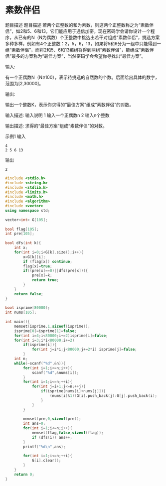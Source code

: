 # 素数伴侣

题目描述
题目描述
若两个正整数的和为素数，则这两个正整数称之为“素数伴侣”，如2和5、6和13，它们能应用于通信加密。现在密码学会请你设计一个程序，从已有的N（N为偶数）个正整数中挑选出若干对组成“素数伴侣”，挑选方案多种多样，例如有4个正整数：2，5，6，13，如果将5和6分为一组中只能得到一组“素数伴侣”，而将2和5、6和13编组将得到两组“素数伴侣”，能组成“素数伴侣”最多的方案称为“最佳方案”，当然密码学会希望你寻找出“最佳方案”。

输入:

有一个正偶数N（N≤100），表示待挑选的自然数的个数。后面给出具体的数字，范围为[2,30000]。

输出:

输出一个整数K，表示你求得的“最佳方案”组成“素数伴侣”的对数。

 

输入描述:
输入说明
1 输入一个正偶数n
2 输入n个整数

输出描述:
求得的“最佳方案”组成“素数伴侣”的对数。

示例1
输入
```
4
2 5 6 13
```
输出
```
2
```


```c++
#include <stdio.h>
#include <string.h>
#include <stdlib.h>
#include <limits.h>
#include <math.h>
#include <algorithm>
#include <vector>
using namespace std;
 
vector<int> G[105];
 
bool flag[105];
int pre[105];
 
bool dfs(int k){
    int x;
    for(int i=0;i<G[k].size();i++){
        x=G[k][i];
        if (flag[x]) continue;
        flag[x]=true;
        if((pre[x]==0)||dfs(pre[x])){
            pre[x]=k;
            return true;
        }
    }
    return false;
}
 
bool isprime[80000];
int nums[105];
 
int main(){
    memset(isprime,1,sizeof(isprime));
    isprime[0]=isprime[1]=false;
    for(int i=4;i<80000;i+=2)isprime[i]=false;
    for(int i=3;i*i<80000;i+=2)
        if(isprime[i]){
            for(int j=i*i;j<80000;j+=2*i) isprime[j]=false;
        }
    int n;
    while(~scanf("%d",&n)){
        for(int i=1;i<=n;i++){
            scanf("%d",&nums[i]);
        }
        for(int i=1;i<=n;++i){
            for(int j=i+1;j<=n;++j){
                if(isprime[nums[i]+nums[j]]){
                    (nums[i]&1)?G[i].push_back(j):G[j].push_back(i);
                }
            }
        }
 
        memset(pre,0,sizeof(pre));
        int ans=0;
        for(int i=1;i<=n;i++){
            memset(flag,false,sizeof(flag));
            if (dfs(i)) ans++;
        }
        printf("%d\n",ans);
         
        for(int i=1;i<=n;++i){
            G[i].clear();
        }
    }
    return 0;
}
```